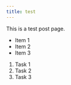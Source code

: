 ```yaml
---
title: test
---
```


This is a test post page.

* Item 1
* Item 2
* Item 3

1. Task 1
2. Task 2
3. Task 3
